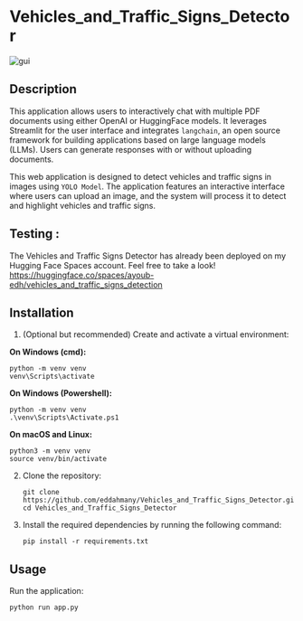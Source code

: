 # Vehicles_and_Traffic_Signs_Detector

![gui](https://github.com/eddahmany/Vehicles_and_Traffic_Signs_Detector/assets/138607985/14dc08be-e3e5-4586-ac48-0572daa3f329)

## Description

This application allows users to interactively chat with multiple PDF documents using either OpenAI or HuggingFace models. It leverages Streamlit for the user interface and integrates `langchain`, an open source framework for building applications based on large language models (LLMs). Users can generate responses with or without uploading documents.

This web application is designed to detect vehicles and traffic signs in images using  `YOLO Model`. The application features an interactive interface where users can upload an image, and the system will process it to detect and highlight vehicles and traffic signs.

## Testing :
The Vehicles and Traffic Signs Detector has already been deployed on my Hugging Face Spaces account. Feel free to take a look! 
https://huggingface.co/spaces/ayoub-edh/vehicles_and_traffic_signs_detection

## Installation

1. (Optional but recommended) Create and activate a virtual environment:
   
**On Windows (cmd):**
   ```
   python -m venv venv
   venv\Scripts\activate
   ```
**On Windows (Powershell):**
   ```
   python -m venv venv
   .\venv\Scripts\Activate.ps1
   ```
**On macOS and Linux:**
   ```
   python3 -m venv venv
   source venv/bin/activate
   ```

2. Clone the repository:
   ```
   git clone https://github.com/eddahmany/Vehicles_and_Traffic_Signs_Detector.git
   cd Vehicles_and_Traffic_Signs_Detector
   ```

3. Install the required dependencies by running the following command:
   ```
   pip install -r requirements.txt
   ```
## Usage
Run the application:
   ```
   python run app.py
   ```
